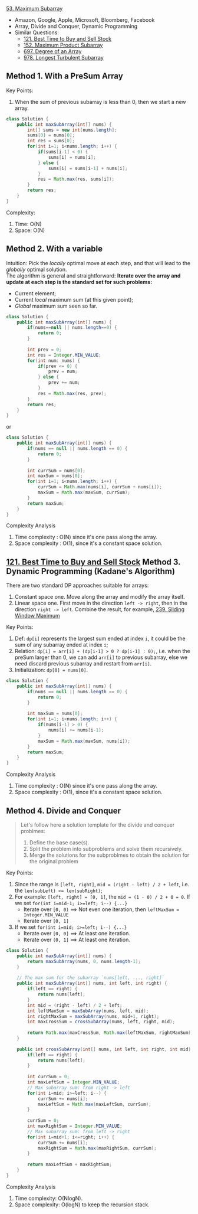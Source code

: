[53. Maximum Subarray](https://leetcode.com/problems/maximum-subarray/)

* Amazon, Google, Apple, Microsoft, Bloomberg, Facebook
* Array, Divide and Conquer, Dynamic Programming
* Similar Questions:
    * [121. Best Time to Buy and Sell Stock](https://leetcode.com/problems/best-time-to-buy-and-sell-stock/)    
    * [152. Maximum Product Subarray](https://leetcode.com/problems/maximum-product-subarray/)       
    * [697. Degree of an Array](https://leetcode.com/problems/degree-of-an-array/)
    * [978. Longest Turbulent Subarray](https://leetcode.com/problems/longest-turbulent-subarray/)
    



## Method 1. With a PreSum Array

Key Points:
1. When the sum of previous subarray is less than 0, then we start a new array.     
```java
class Solution {
    public int maxSubArray(int[] nums) {
        int[] sums = new int[nums.length];
        sums[0] = nums[0];
        int res = sums[0];
        for(int i=1; i<nums.length; i++) {
            if(sums[i-1] < 0) {
                sums[i] = nums[i];
            } else {
                sums[i] = sums[i-1] + nums[i];
            }
            res = Math.max(res, sums[i]);
        }
        return res;
    }
}
```
Complexity:
1. Time: O(N)
2. Space: O(N)



## Method 2. With a variable

Intuition: Pick the *locally* optimal move at each step, and that will lead to the *globally* optimal solution.         
The algorithm is general and straightforward: **Iterate over the array and update at each step is the standard set for such problems:**
* Current element;
* Current *local* maximum sum (at this given point);
* *Global* maximum sum seen so far.

```java
class Solution {
    public int maxSubArray(int[] nums) {
        if(nums==null || nums.length==0) {
            return 0;
        }
        
        int prev = 0;
        int res = Integer.MIN_VALUE;
        for(int num: nums) {
            if(prev <= 0) {
                prev = num;
            } else {
                prev += num;
            }
            res = Math.max(res, prev);
        }
        return res;
    }
}
```
or

```java
class Solution {
    public int maxSubArray(int[] nums) {
        if(nums == null || nums.length == 0) {
            return 0;
        }
        
        int currSum = nums[0];
        int maxSum = nums[0];
        for(int i=1; i<nums.length; i++) {
            currSum = Math.max(nums[i], currSum + nums[i]);
            maxSum = Math.max(maxSum, currSum);
        }
        return maxSum;
    }
}
```

Complexity Analysis

1. Time complexity : O(N) since it's one pass along the array.
2. Space complexity : O(1), since it's a constant space solution.



## [121. Best Time to Buy and Sell Stock](https://leetcode.com/problems/best-time-to-buy-and-sell-stock/)   Method 3. Dynamic Programming (Kadane's Algorithm)

There are two standard DP approaches suitable for arrays:
1. Constant space one. Move along the array and modify the array itself.
2. Linear space one. First move in the direction `left -> right`, then in the direction `right -> left`. 
Combine the result, for example, [239. Sliding Window Maximum](https://leetcode.com/problems/sliding-window-maximum/)

Key Points:
1. Def: `dp[i]` represents the largest sum ended at index `i`, it could be the sum of any subarray ended at index `i`;
2. Relation: `dp[i] = arr[i] + (dp[i-1] > 0 ? dp[i-1] : 0);`, i.e. when the preSum larger than 0, we can add `arr[i]` to 
previous subarray, else we need discard previous subarray and restart from `arr[i]`.
3. Initialization: `dp[0] = nums[0]`.

```java
class Solution {
    public int maxSubArray(int[] nums) {
        if(nums == null || nums.length == 0) {
            return 0;
        }
        
        int maxSum = nums[0];
        for(int i=1; i<nums.length; i++) {
            if(nums[i-1] > 0) {
                nums[i] += nums[i-1];
            }
            maxSum = Math.max(maxSum, nums[i]);
        }
        return maxSum;
    }
}
```
Complexity Analysis
1. Time complexity : O(N) since it's one pass along the array.
2. Space complexity : O(1), since it's a constant space solution.



## Method 4. Divide and Conquer

> Let's follow here a solution template for the divide and conquer problmes:
> 1. Define the base case(s).
> 2. Split the problem into subproblems and solve them recursively.
> 3. Merge the solutions for the subproblmes to obtain the solution for the original problem

Key Points:
1. Since the range is `[left, right]`, `mid = (right - left) / 2 + left`, i.e. the `len(subLeft) <= len(subRight)`;
2. For example: `[left, right] = [0, 1]`, the `mid = (1 - 0) / 2 + 0 = 0`. If we set `for(int i=mid-1; i>=left; i--) {...}` 
    * Iterate over `[0, 0)` ==> Not even one iteration, then `leftMaxSum = Integer.MIN_VALUE`
    * Iterate over `[0, 1]`
3. If we set `for(int i=mid; i>=left; i--) {...}`
    * Iterate over `[0, 0]` ==> At least one iteration.
    * Iterate over `(0, 1]` ==> At least one iteration.
```java
class Solution {
    public int maxSubArray(int[] nums) {
        return maxSubArray(nums, 0, nums.length-1);
    }
    
    // The max sum for the subarray `nums[left, ..., right]`
    public int maxSubArray(int[] nums, int left, int right) {
        if(left == right) {
            return nums[left];
        }
        int mid = (right - left) / 2 + left;
        int leftMaxSum = maxSubArray(nums, left, mid);
        int rightMaxSum = maxSubArray(nums, mid+1, right);
        int maxCrossSum = crossSubArray(nums, left, right, mid);
        
        return Math.max(maxCrossSum, Math.max(leftMaxSum, rightMaxSum));
    }
    
    public int crossSubArray(int[] nums, int left, int right, int mid) {
        if(left == right) {
            return nums[left];
        }
        
        int currSum = 0;
        int maxLeftSum = Integer.MIN_VALUE;
        // Max subarray sum: from right -> left
        for(int i=mid; i>=left; i--) {
            currSum += nums[i];
            maxLeftSum = Math.max(maxLeftSum, currSum);
        }
        
        currSum = 0;
        int maxRightSum = Integer.MIN_VALUE;
        // Max subarray sum: from left -> right
        for(int i=mid+1; i<=right; i++) {
            currSum += nums[i];
            maxRightSum = Math.max(maxRightSum, currSum);
        }
        
        return maxLeftSum + maxRightSum;
    }
}
```
Complexity Analysis
1. Time complexity: O(NlogN).
2. Space complexity: O(logN) to keep the recursion stack. 
